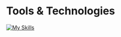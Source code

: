 # Tools & Technologies

[![My Skills](https://nodejs,js,mysql,firebase,vscode,html,css,java)](https://skillicons.dev)

<!---
